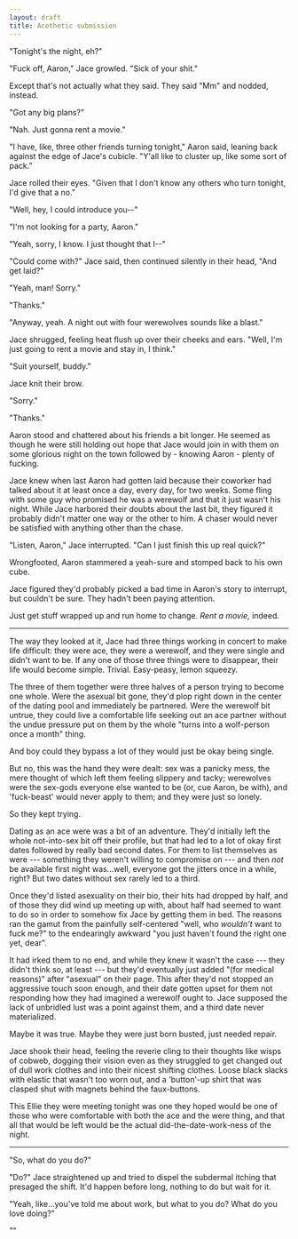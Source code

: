 ```yaml
---
layout: draft
title: Acethetic submission
---
```


"Tonight's the night, eh?"

"Fuck off, Aaron," Jace growled. "Sick of your shit."

Except that's not actually what they said. They said "Mm" and nodded, instead.

"Got any big plans?"

"Nah. Just gonna rent a movie."

"I have, like, three other friends turning tonight," Aaron said, leaning back against the edge of Jace's cubicle. "Y'all like to cluster up, like some sort of pack."

Jace rolled their eyes. "Given that I don't know any others who turn tonight, I'd give that a no."

"Well, hey, I could introduce you--"

"I'm not looking for a party, Aaron."

"Yeah, sorry, I know. I just thought that I--"

"Could come with?" Jace said, then continued silently in their head, "And get laid?"

"Yeah, man! Sorry."

"Thanks."

"Anyway, yeah. A night out with four werewolves sounds like a blast."

Jace shrugged, feeling heat flush up over their cheeks and ears. "Well, I'm just going to rent a movie and stay in, I think."

"Suit yourself, buddy."

Jace knit their brow.

"Sorry."

"Thanks."

Aaron stood and chattered about his friends a bit longer. He seemed as though he were still holding out hope that Jace would join in with them on some glorious night on the town followed by - knowing Aaron - plenty of fucking.

Jace knew when last Aaron had gotten laid because their coworker had talked about it at least once a day, every day, for two weeks. Some fling with some guy who promised he was a werewolf and that it just wasn't his night. While Jace harbored their doubts about the last bit, they figured it probably didn't matter one way or the other to him. A chaser would never be satisfied with anything other than the chase.

"Listen, Aaron," Jace interrupted. "Can I just finish this up real quick?"

Wrongfooted, Aaron stammered a yeah-sure and stomped back to his own cube.

Jace figured they'd probably picked a bad time in Aaron's story to interrupt, but couldn't be sure. They hadn't been paying attention.

Just get stuff wrapped up and run home to change. *Rent a movie,* indeed.

-----

The way they looked at it, Jace had three things working in concert to make life difficult: they were ace, they were a werewolf, and they were single and didn't want to be. If any one of those three things were to disappear, their life would become simple. Trivial. Easy-peasy, lemon squeezy.

The three of them together were three halves of a person trying to become one whole. Were the asexual bit gone, they'd plop right down in the center of the dating pool and immediately be partnered. Were the werewolf bit untrue, they could live a comfortable life seeking out an ace partner without the undue pressure put on them by the whole "turns into a wolf-person once a month" thing.

And boy could they bypass a lot of they would just be okay being single.

But no, this was the hand they were dealt: sex was a panicky mess, the mere thought of which left them feeling slippery and tacky; werewolves were the sex-gods everyone else wanted to be (or, cue Aaron, be with), and 'fuck-beast' would never apply to them; and they were just so lonely.

So they kept trying.

Dating as an ace were was a bit of an adventure. They'd initially left the whole not-into-sex bit off their profile, but that had led to a lot of okay first dates followed by really bad second dates. For them to list themselves as were --- something they weren't willing to compromise on --- and then *not* be available first night was...well, everyone got the jitters once in a while, right? But two dates without sex rarely led to a third.

Once they'd listed asexuality on their bio, their hits had dropped by half, and of those they did wind up meeting up with, about half had seemed to want to do so in order to somehow fix Jace by getting them in bed. The reasons ran the gamut from the painfully self-centered "well, who *wouldn't* want to fuck me?" to the endearingly awkward "you just haven't found the right one yet, dear".

It had irked them to no end, and while they knew it wasn't the case --- they didn't think so, at least --- but they'd eventually just added "(for medical reasons)" after "asexual" on their page. This after they'd not stopped an aggressive touch soon enough, and their date gotten upset for them not responding how they had imagined a werewolf ought to. Jace supposed the lack of unbridled lust was a point against them, and a third date never materialized.

Maybe it was true. Maybe they were just born busted, just needed repair.

Jace shook their head, feeling the reverie cling to their thoughts like wisps of cobweb, dogging their vision even as they struggled to get changed out of dull work clothes and into their nicest shifting clothes. Loose black slacks with elastic that wasn't too worn out, and a 'button'-up shirt that was clasped shut with magnets behind the faux-buttons.

This Ellie they were meeting tonight was one they hoped would be one of those who were comfortable with both the ace and the were thing, and that all that would be left would be the actual did-the-date-work-ness of the night.

-----

"So, what do you do?"

"Do?" Jace straightened up and tried to dispel the subdermal itching that presaged the shift. It'd happen before long, nothing to do but wait for it.

"Yeah, like...you've told me about work, but what to you do? What do you love doing?"

""

